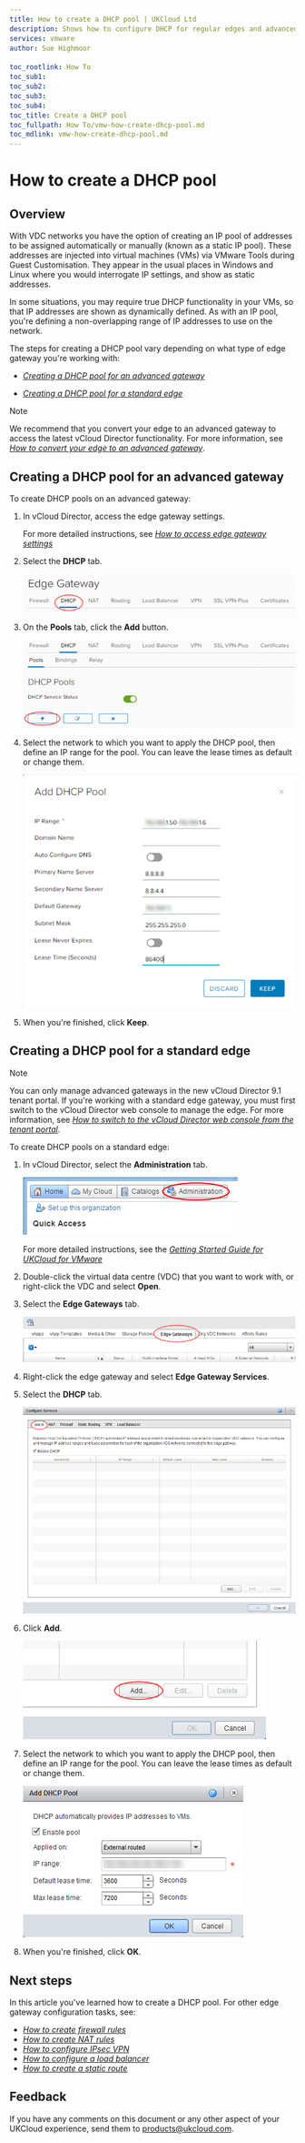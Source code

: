 ```yaml
---
title: How to create a DHCP pool | UKCloud Ltd
description: Shows how to configure DHCP for regular edges and advanced gateways within vCloud Director
services: vmware
author: Sue Highmoor

toc_rootlink: How To
toc_sub1:
toc_sub2:
toc_sub3:
toc_sub4:
toc_title: Create a DHCP pool
toc_fullpath: How To/vmw-how-create-dhcp-pool.md
toc_mdlink: vmw-how-create-dhcp-pool.md
---
```


# How to create a DHCP pool

## Overview

With VDC networks you have the option of creating an IP pool of addresses to be assigned automatically or manually (known as a static IP pool). These addresses are injected into virtual machines (VMs) via VMware Tools during Guest Customisation. They appear in the usual places in Windows and Linux where you would interrogate IP settings, and show as static addresses.

In some situations, you may require true DHCP functionality in your VMs, so that IP addresses are shown as dynamically defined. As with an IP pool, you're defining a non-overlapping range of IP addresses to use on the network.

The steps for creating a DHCP pool vary depending on what type of edge gateway you're working with:

- [*Creating a DHCP pool for an advanced gateway*](#creating-a-dhcp-pool-for-an-advanced-gateway)

- [*Creating a DHCP pool for a standard edge*](#creating-a-dhcp-pool-for-a-standard-edge)

> [!NOTE]
> We recommend that you convert your edge to an advanced gateway to access the latest vCloud Director functionality. For more information, see [*How to convert your edge to an advanced gateway*](vmw-how-convert-edge.md).

## Creating a DHCP pool for an advanced gateway

To create DHCP pools on an advanced gateway:

1. In vCloud Director, access the edge gateway settings.

    For more detailed instructions, see [*How to access edge gateway settings*](vmw-how-access-edge.md)

2. Select the **DHCP** tab.

    ![DHCP tab](images/vmw-vcd-adv-edge-tab-dhcp.png)

3. On the **Pools** tab, click the **Add** button.

    ![Add DHCP button](images/vmw-vcd-btn-add-dhcp-adv.png)

4. Select the network to which you want to apply the DHCP pool, then define an IP range for the pool. You can leave the lease times as default or change them.

    ![Add DHCP Pool dialog box](images/vmw-vcd-add-dhcp-pool-adv.png)

5. When you're finished, click **Keep**.

## Creating a DHCP pool for a standard edge

> [!NOTE]
> You can only manage advanced gateways in the new vCloud Director 9.1 tenant portal. If you're working with a standard edge gateway, you must first switch to the vCloud Director web console to manage the edge. For more information, see [*How to switch to the vCloud Director web console from the tenant portal*](vmw-how-switch-web-console.md).

To create DHCP pools on a standard edge:

1. In vCloud Director, select the **Administration** tab.

    ![Administration tab in vCloud Director](images/vmw-vcd-tab-admin.png)

    For more detailed instructions, see the [*Getting Started Guide for UKCloud for VMware*](vmw-gs.md)

2. Double-click the virtual data centre (VDC) that you want to work with, or right-click the VDC and select **Open**.

3. Select the **Edge Gateways** tab.

    ![Edge Gateways tab](images/vmw-vcd-tab-edge-gateways.png)

4. Right-click the edge gateway and select **Edge Gateway Services**.

5. Select the **DHCP** tab.

    ![DHCP tab](images/vmw-vcd-tab-dhcp-reg.png)

6. Click **Add**.

    ![Add DHCP button](images/vmw-vcd-btn-add-dhcp-reg.png)

7. Select the network to which you want to apply the DHCP pool, then define an IP range for the pool. You can leave the lease times as default or change them.

    ![Add DHCP Pool dialog box](images/vmw-vcd-add-dhcp-pool-reg.png)

8. When you're finished, click **OK**.

## Next steps

In this article you've learned how to create a DHCP pool. For other edge gateway configuration tasks, see:

- [*How to create firewall rules*](vmw-how-create-firewall-rules.md)
- [*How to create NAT rules*](vmw-how-create-nat-rules.md)
- [*How to configure IPsec VPN*](vmw-how-configure-ipsec-vpn.md)
- [*How to configure a load balancer*](vmw-how-configure-load-balancer.md)
- [*How to create a static route*](vmw-how-create-static-route.md)

## Feedback

If you have any comments on this document or any other aspect of your UKCloud experience, send them to <products@ukcloud.com>.
